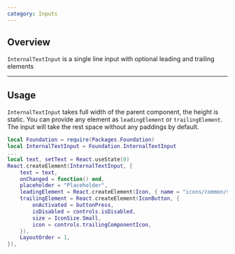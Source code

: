 ```yaml
---
category: Inputs
---
```


## Overview

`InternalTextInput` is a single line input with optional leading and trailing elements

---

## Usage

`InternalTextInput` takes full width of the parent component, the height is static.
You can provide any element as `leadingElement` or `trailingElement`. The input will take the rest space without any paddings by default. 


```lua
local Foundation = require(Packages.Foundation)
local InternalTextInput = Foundation.InternalTextInput
...
local text, setText = React.useState(0)
React.createElement(InternalTextInput, {
	text = text,
	onChanged = function() end,
	placeholder = "Placeholder",
	leadingElement = React.createElement(Icon, { name = "icons/common/search_small", size = IconSize.Small }),
	trailingElement = React.createElement(IconButton, {
		onActivated = buttonPress,
		isDisabled = controls.isDisabled,
		size = IconSize.Small,
		icon = controls.trailingComponentIcon,
	}),
	LayoutOrder = 1,
}),
```
